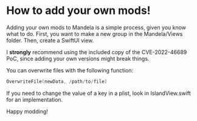 # How to add your own mods!

Adding your own mods to Mandela is a simple process, given you know what to do. First, you want to make a new group in the Mandela/Views folder. Then, create a SwiftUI view. 

I **strongly** recommend using the included copy of the CVE-2022-46689 PoC, since adding your own versions might break things. 

You can overwrite files with the following function:
```swift
OverwriteFile(newData, /path/to/file)
```

If you need to change the value of a key in a plist, look in IslandView.swift for an implementation.

Happy modding!
